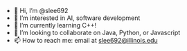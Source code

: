 - 👋 Hi, I’m @slee692
- 👀 I’m interested in AI, software development
- 🌱 I’m currently learning C++!
- 💞️ I’m looking to collaborate on Java, Python, or Javascript
- 📫 How to reach me: email at slee692@illinois.edu

<!---
slee692/slee692 is a ✨ special ✨ repository because its `README.md` (this file) appears on your GitHub profile.
You can click the Preview link to take a look at your changes.
--->
